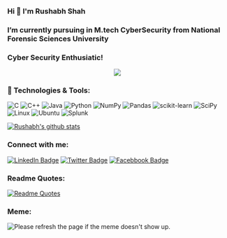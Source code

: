<!-- welcome message  --> 
### Hi 👋 I'm Rushabh Shah

<h3>I’m currently pursuing in M.tech CyberSecurity from National Forensic Sciences University</h3>
 
<h3>Cyber Security Enthusiatic!</h3>  

<!-- retro visitor counter -->  
<p align="center">   
  <img src="https://profile-counter.glitch.me/Rushabh2609/count.svg" />  
</p>  

<h3>🔧 Technologies & Tools:</h3>

![C](https://img.shields.io/badge/c-%2300599C.svg?style=for-the-badge&logo=c&logoColor=white)
![C++](https://img.shields.io/badge/c++-%2300599C.svg?style=for-the-badge&logo=c%2B%2B&logoColor=white)
![Java](https://img.shields.io/badge/java-%23ED8B00.svg?style=for-the-badge&logo=java&logoColor=white)
![Python](https://img.shields.io/badge/python-3670A0?style=for-the-badge&logo=python&logoColor=ffdd54)
![NumPy](https://img.shields.io/badge/numpy-%23013243.svg?style=for-the-badge&logo=numpy&logoColor=white)
![Pandas](https://img.shields.io/badge/pandas-%23150458.svg?style=for-the-badge&logo=pandas&logoColor=white)
![scikit-learn](https://img.shields.io/badge/scikit--learn-%23F7931E.svg?style=for-the-badge&logo=scikit-learn&logoColor=white)
![SciPy](https://img.shields.io/badge/SciPy-%230C55A5.svg?style=for-the-badge&logo=scipy&logoColor=%white)
![Linux](https://img.shields.io/badge/Linux-FCC624?style=for-the-badge&logo=linux&logoColor=black)
![Ubuntu](https://img.shields.io/badge/Ubuntu-E95420?style=for-the-badge&logo=ubuntu&logoColor=white)
![Splunk](https://img.shields.io/badge/splunk-%23000000.svg?style=for-the-badge&logo=splunk&logoColor=white)



[![Rushabh's github stats](https://github-readme-stats.vercel.app/api?username=Rushabh2609&count_private=true&show_icons=true&theme=radical&hide_rank=false)](https://github.com/anuraghazra/github-readme-stats)

<!-- <b>⚡Rushabh's github stats </b>
<p>  
<!-- GitHub Stats -->
<!--<img height="180em" src="https://github-readme-stats.vercel.app/api?username=Rushabh2609&show_icons=true&hide_border=true&theme=tokyonight" />   -->

<!-- Most Used Languages   
<img height="180em" src="https://github-readme-stats.vercel.app/api/top-langs/?username=Rushabh2609&exclude_repo=KNN-Image-Classification&show_icons=true&hide_border=true&layout=compact&langs_count=8"/>  
</p>  -->

<!-- Connect with me -->  
<h3 align="left">Connect with me:</h3>  
<p align="left">

[![LinkedIn Badge](https://img.shields.io/badge/LinkedIn-Profile-informational?style=flat&logo=linkedin&logoColor=white&color=0D76A8)](https://www.linkedin.com/in/rushabh-shah-83907a1a0/)
[![Twitter Badge](https://img.shields.io/badge/Twitter-Profile-informational?style=flat&logo=twitter&logoColor=white&color=1CA2F1)](https://twitter.com/rushabhshah5216)
[![Facebbook Badge](https://img.shields.io/badge/Facebook-Profile-informational?style=flat&logo=Facebook&logoColor=white&color=0D76A8)](https://www.facebook.com/profile.php?id=100017719209852)

<!-- [![trophy](https://github-profile-trophy.vercel.app/?Rushabh2609=ryo-ma)](https://github.com/ryo-ma/github-profile-trophy) -->

<h3>Readme Quotes:</h3>

[![Readme Quotes](https://quotes-github-readme.vercel.app/api?type=Vertical&theme=dark)](https://github.com/piyushsuthar/github-readme-quotes)

<h3>Meme:</h3>
<img src='https://random-memer.herokuapp.com/' title="Meme" alt="Please refresh the page if the meme doesn't show up.">
<!-- - 👯 I’m looking to collaborate on ...
- 🤔 I’m looking for help with ...
- 💬 Ask me about ...
- 📫 How to reach me: ...
- 😄 Pronouns: ...
- ⚡ Fun fact: -->

<!--Profile trophy
[![trophy](https://github-profile-trophy.vercel.app/?Rushabh2609=ryo-ma)](https://github.com/ryo-ma/github-profile-trophy)-->